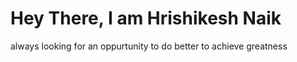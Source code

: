  # Hey There, I am Hrishikesh Naik
always looking for an oppurtunity to do better to achieve greatness 
 
